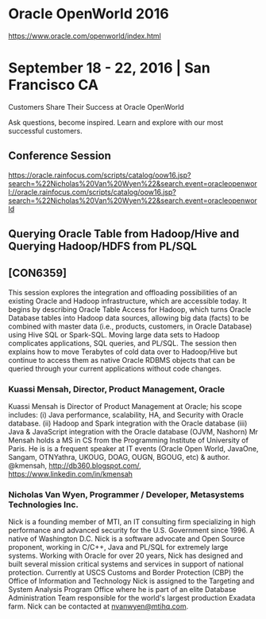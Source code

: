 Oracle OpenWorld 2016
================================================================================
https://www.oracle.com/openworld/index.html

# September 18 - 22, 2016 | San Francisco CA
Customers Share Their Success at Oracle OpenWorld

Ask questions, become inspired. Learn and explore with our most successful
customers.


## Conference Session
https://oracle.rainfocus.com/scripts/catalog/oow16.jsp?search=%22Nicholas%20Van%20Wyen%22&search.event=oracleopenworl://oracle.rainfocus.com/scripts/catalog/oow16.jsp?search=%22Nicholas%20Van%20Wyen%22&search.event=oracleopenworld


## Querying Oracle Table from Hadoop/Hive and Querying Hadoop/HDFS from PL/SQL
[CON6359]
--------------------------------------------------------------------------------
This session explores the integration and offloading possibilities of an existing
Oracle and Hadoop infrastructure, which are accessible today. It begins by
describing Oracle Table Access for Hadoop, which turns Oracle Database tables
into Hadoop data sources, allowing big data (facts) to be combined with master
data (i.e., products, customers, in Oracle Database) using Hive SQL or
Spark-SQL.  Moving large data sets to Hadoop complicates applications, SQL
queries, and PL/SQL. The session then explains how to move Terabytes of cold
data over to Hadoop/Hive but continue to access them as native Oracle RDBMS
objects that can be queried through your current applications without code
changes.

### Kuassi Mensah, Director, Product Management, Oracle
Kuassi Mensah is Director of Product Management at Oracle; his scope includes:
(i) Java performance, scalability, HA, and Security with Oracle database. (ii)
Hadoop and Spark integration with the Oracle database (iii) Java & JavaScript
integration with the Oracle database (OJVM, Nashorn) Mr Mensah holds a MS in CS
from the Programming Institute of University of Paris. He is is a frequent
speaker at IT events (Oracle Open World, JavaOne, Sangam, OTNYathra, UKOUG,
DOAG, OUGN, BGOUG, etc) & author. @kmensah, http://db360.blogspot.com/,
https://www.linkedin.com/in/kmensah


### Nicholas Van Wyen, Programmer / Developer, Metasystems Technologies Inc.
Nick is a founding member of MTI, an IT consulting firm specializing in high
performance and advanced security for the U.S. Government since 1996. A native
of Washington D.C. Nick is a software advocate and Open Source proponent,
working in C/C++, Java and PL/SQL for extremely large systems. Working with
Oracle for over 20 years, Nick has designed and built several mission critical
systems and services in support of national protection. Currently at USCS
Customs and Border Protection (CBP) the Office of Information and Technology
Nick is assigned to the Targeting and System Analysis Program Office where he
is part of an elite Database Administration Team responsible for the world's
largest production Exadata farm. Nick can be contacted at nvanwyen@mtihq.com.
